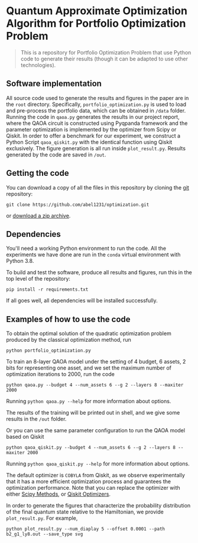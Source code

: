 # Quantum Approximate Optimization Algorithm for Portfolio Optimization Problem

> This is a repository for Portfolio Optimization Problem that use Python code to
> generate their results (though it can be adapted to use other technologies).

## Software implementation

All source code used to generate the results and figures in the paper are in
the `root` directory. Specifically, `portfolio_optimization.py` is used to load and pre-process the portfolio data, 
which can be obtained in `/data` folder. Running the code in `qaoa.py` generates the results in our project report,
where the QAOA circuit is constructed using Pyqpanda framework and the parameter optimization is implemented by the optimizer from Scipy or Qiskit. 
In order to offer a benchmark for our experiment, we construct a Python Script `qaoa_qiskit.py` with the identical function using Qiskit exclusively.
The figure generation is all run inside `plot_result.py`.
Results generated by the code are saved in `/out`.


## Getting the code

You can download a copy of all the files in this repository by cloning the
[git](https://github.com/abel1231/optimization) repository:

    git clone https://github.com/abel1231/optimization.git

or [download a zip archive](https://github.com/abel1231/optimization/archive/refs/heads/master.zip).



## Dependencies

You'll need a working Python environment to run the code. All the experiments we have done are run in the `conda` virtual environment with Python 3.8.

To build and test the software, produce all results and figures, run this in the top level of the repository:

    pip install -r requirements.txt

If all goes well, all dependencies will be installed successfully.

## Examples of how to use the code

To obtain the optimal solution of the quadratic optimization problem produced by the classical optimization method, run

    python portfolio_optimization.py

To train an 8-layer QAOA model under the setting of 4 budget, 6 assets, 2 bits for representing one asset, 
and we set the maximum number of optimization iterations to 2000, run the code

    python qaoa.py --budget 4 --num_assets 6 --g 2 --layers 8 --maxiter 2000

Running `python qaoa.py --help` for more information about options.

The results of the training will be printed out in shell, and we give some results in the `/out` folder.

Or you can use the same parameter configuration to run the QAOA model based on Qiskit

    python qaoa_qiskit.py --budget 4 --num_assets 6 --g 2 --layers 8 --maxiter 2000

Running `python qaoa_qiskit.py --help` for more information about options.

The default optimizer is `COBYLA` from Qiskit, as we observe experimentally that it 
has a more efficient optimization process and guarantees the optimization performance. Note that you can replace
the optimizer with either [Scipy Methods](https://docs.scipy.org/doc/scipy/reference/generated/scipy.optimize.minimize.html), 
or [Qiskit Optimizers](https://qiskit.org/documentation/stubs/qiskit.algorithms.optimizers.html).

In order to generate the figures that characterize the probability distribution of the final quantum state relative to the Hamiltonian, 
we provide `plot_result.py`. For example, 

    python plot_result.py --num_diaplay 5 --offset 0.0001 --path b2_g1_ly8.out --save_type svg
